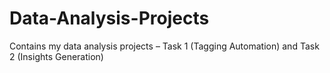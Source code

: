 # Data-Analysis-Projects
Contains my data analysis projects – Task 1 (Tagging Automation) and Task 2 (Insights Generation)
